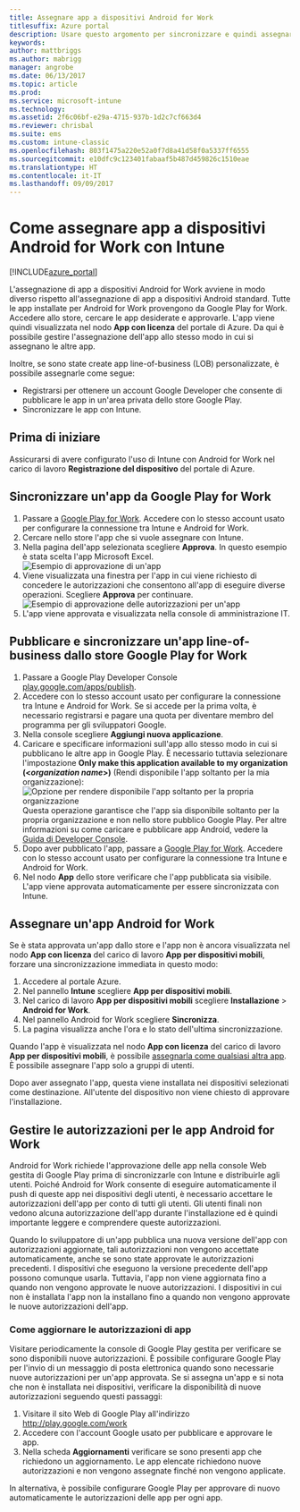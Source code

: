 ```yaml
---
title: Assegnare app a dispositivi Android for Work
titlesuffix: Azure portal
description: Usare questo argomento per sincronizzare e quindi assegnare app ai dispositivi Android for Work da Google Play for Work."
keywords: 
author: mattbriggs
ms.author: mabrigg
manager: angrobe
ms.date: 06/13/2017
ms.topic: article
ms.prod: 
ms.service: microsoft-intune
ms.technology: 
ms.assetid: 2f6c06bf-e29a-4715-937b-1d2c7cf663d4
ms.reviewer: chrisbal
ms.suite: ems
ms.custom: intune-classic
ms.openlocfilehash: 803f1475a220e52a0f7d8a41d58f0a5337ff6555
ms.sourcegitcommit: e10dfc9c123401fabaaf5b487d459826c1510eae
ms.translationtype: HT
ms.contentlocale: it-IT
ms.lasthandoff: 09/09/2017
---
```

# <a name="how-to-assign-apps-to-android-for-work-devices-with-intune"></a>Come assegnare app a dispositivi Android for Work con Intune

[!INCLUDE[azure_portal](./includes/azure_portal.md)]

L'assegnazione di app a dispositivi Android for Work avviene in modo diverso rispetto all'assegnazione di app a dispositivi Android standard. Tutte le app installate per Android for Work provengono da Google Play for Work. Accedere allo store, cercare le app desiderate e approvarle.
L'app viene quindi visualizzata nel nodo **App con licenza** del portale di Azure. Da qui è possibile gestire l'assegnazione dell'app allo stesso modo in cui si assegnano le altre app.

Inoltre, se sono state create app line-of-business (LOB) personalizzate, è possibile assegnarle come segue:
- Registrarsi per ottenere un account Google Developer che consente di pubblicare le app in un'area privata dello store Google Play.
- Sincronizzare le app con Intune.

## <a name="before-you-start"></a>Prima di iniziare

Assicurarsi di avere configurato l'uso di Intune con Android for Work nel carico di lavoro **Registrazione del dispositivo** del portale di Azure.

## <a name="synchronize-an-app-from-the-google-play-for-work-store"></a>Sincronizzare un'app da Google Play for Work

1. Passare a [Google Play for Work](https://play.google.com/work). Accedere con lo stesso account usato per configurare la connessione tra Intune e Android for Work.
2. Cercare nello store l'app che si vuole assegnare con Intune.
3. Nella pagina dell'app selezionata scegliere **Approva**. In questo esempio è stata scelta l'app Microsoft Excel.<br>
  ![Esempio di approvazione di un'app](media/approve.png)
4. Viene visualizzata una finestra per l'app in cui viene richiesto di concedere le autorizzazioni che consentono all'app di eseguire diverse operazioni. Scegliere **Approva** per continuare.<br>
  ![Esempio di approvazione delle autorizzazioni per un'app](media/approve-app-permissions.png)
5. L'app viene approvata e visualizzata nella console di amministrazione IT.

## <a name="publish-then-synchronize-a-line-of-business-app-from-the-google-play-for-work-store"></a>Pubblicare e sincronizzare un'app line-of-business dallo store Google Play for Work

1. Passare a Google Play Developer Console [play.google.com/apps/publish](https://play.google.com/apps/publish).
2. Accedere con lo stesso account usato per configurare la connessione tra Intune e Android for Work. Se si accede per la prima volta, è necessario registrarsi e pagare una quota per diventare membro del programma per gli sviluppatori Google.
3. Nella console scegliere **Aggiungi nuova applicazione**.
4. Caricare e specificare informazioni sull'app allo stesso modo in cui si pubblicano le altre app in Google Play. È necessario tuttavia selezionare l'impostazione **Only make this application available to my organization (<*organization name*>)** (Rendi disponibile l'app soltanto per la mia organizzazione):<br>
  ![Opzione per rendere disponibile l'app soltanto per la propria organizzazione](media/restrict.png)<br>
Questa operazione garantisce che l'app sia disponibile soltanto per la propria organizzazione e non nello store pubblico Google Play.
Per altre informazioni su come caricare e pubblicare app Android, vedere la [Guida di Developer Console](https://support.google.com/googleplay/android-developer/answer/113469).
5. Dopo aver pubblicato l'app, passare a [Google Play for Work](https://play.google.com/work). Accedere con lo stesso account usato per configurare la connessione tra Intune e Android for Work.
6. Nel nodo **App** dello store verificare che l'app pubblicata sia visibile. L'app viene approvata automaticamente per essere sincronizzata con Intune.

## <a name="assign-an-android-for-work-app"></a>Assegnare un'app Android for Work

Se è stata approvata un'app dallo store e l'app non è ancora visualizzata nel nodo **App con licenza** del carico di lavoro **App per dispositivi mobili**, forzare una sincronizzazione immediata in questo modo:

1. Accedere al portale Azure.
2. Nel pannello **Intune** scegliere **App per dispositivi mobili**.
3. Nel carico di lavoro **App per dispositivi mobili** scegliere **Installazione** > **Android for Work**.
4. Nel pannello Android for Work scegliere **Sincronizza**.
5. La pagina visualizza anche l'ora e lo stato dell'ultima sincronizzazione.

Quando l'app è visualizzata nel nodo **App con licenza** del carico di lavoro **App per dispositivi mobili**, è possibile [assegnarla come qualsiasi altra app](/intune-azure/manage-apps/deploy-apps). È possibile assegnare l'app solo a gruppi di utenti.

Dopo aver assegnato l'app, questa viene installata nei dispositivi selezionati come destinazione. All'utente del dispositivo non viene chiesto di approvare l'installazione.

## <a name="manage-android-for-work-app-permissions"></a>Gestire le autorizzazioni per le app Android for Work
Android for Work richiede l'approvazione delle app nella console Web gestita di Google Play prima di sincronizzarle con Intune e distribuirle agli utenti.  Poiché Android for Work consente di eseguire automaticamente il push di queste app nei dispositivi degli utenti, è necessario accettare le autorizzazioni dell'app per conto di tutti gli utenti.  Gli utenti finali non vedono alcuna autorizzazione dell'app durante l'installazione ed è quindi importante leggere e comprendere queste autorizzazioni.

Quando lo sviluppatore di un'app pubblica una nuova versione dell'app con autorizzazioni aggiornate, tali autorizzazioni non vengono accettate automaticamente, anche se sono state approvate le autorizzazioni precedenti. I dispositivi che eseguono la versione precedente dell'app possono comunque usarla. Tuttavia, l'app non viene aggiornata fino a quando non vengono approvate le nuove autorizzazioni. I dispositivi in cui non è installata l'app non la installano fino a quando non vengono approvate le nuove autorizzazioni dell'app.

### <a name="how-to-update-app-permissions"></a>Come aggiornare le autorizzazioni di app

Visitare periodicamente la console di Google Play gestita per verificare se sono disponibili nuove autorizzazioni. È possibile configurare Google Play per l'invio di un messaggio di posta elettronica quando sono necessarie nuove autorizzazioni per un'app approvata. Se si assegna un'app e si nota che non è installata nei dispositivi, verificare la disponibilità di nuove autorizzazioni seguendo questi passaggi:

1. Visitare il sito Web di Google Play all'indirizzo http://play.google.com/work
2. Accedere con l'account Google usato per pubblicare e approvare le app.
3. Nella scheda **Aggiornamenti** verificare se sono presenti app che richiedono un aggiornamento.  Le app elencate richiedono nuove autorizzazioni e non vengono assegnate finché non vengono applicate.  

In alternativa, è possibile configurare Google Play per approvare di nuovo automaticamente le autorizzazioni delle app per ogni app. 



